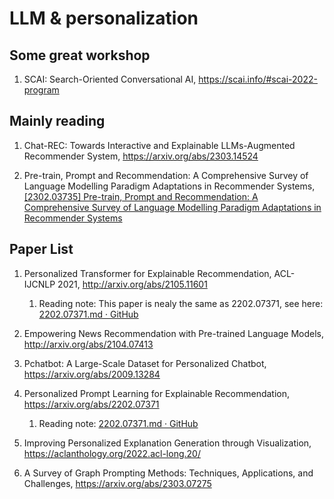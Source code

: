 # LLM & personalization

## Some great workshop
1. SCAI: Search-Oriented Conversational AI, https://scai.info/#scai-2022-program

## Mainly reading

1. Chat-REC: Towards Interactive and Explainable LLMs-Augmented Recommender System, https://arxiv.org/abs/2303.14524

2. Pre-train, Prompt and Recommendation: A Comprehensive Survey of Language
   Modelling Paradigm Adaptations in Recommender Systems, [[2302.03735] Pre-train, Prompt and Recommendation: A Comprehensive Survey of Language Modelling Paradigm Adaptations in Recommender Systems](https://arxiv.org/abs/2302.03735)

## Paper List

1. Personalized Transformer for Explainable Recommendation, ACL-IJCNLP 2021, http://arxiv.org/abs/2105.11601
   
   1. Reading note: This paper is nealy the same as 2202.07371, see here: [2202.07371.md · GitHub](https://gist.github.com/TheaperDeng/720f9f9283de6d003fda63a17aef1cf8)

2. Empowering News Recommendation with Pre-trained Language Models, http://arxiv.org/abs/2104.07413

3. Pchatbot: A Large-Scale Dataset for Personalized Chatbot, https://arxiv.org/abs/2009.13284

4. Personalized Prompt Learning for Explainable Recommendation, https://arxiv.org/abs/2202.07371
   
   1. Reading note: [2202.07371.md · GitHub](https://gist.github.com/TheaperDeng/720f9f9283de6d003fda63a17aef1cf8)

5. Improving Personalized Explanation Generation through Visualization, https://aclanthology.org/2022.acl-long.20/

6. A Survey of Graph Prompting Methods: Techniques, Applications, and Challenges, https://arxiv.org/abs/2303.07275
